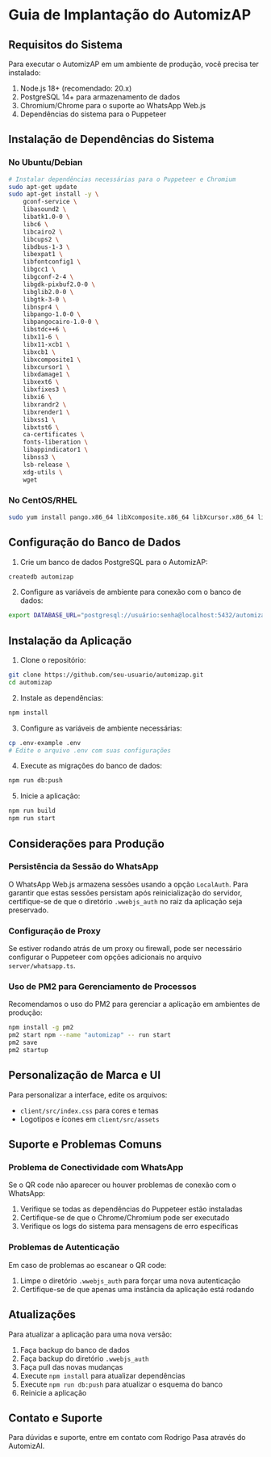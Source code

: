 # Guia de Implantação do AutomizAP

## Requisitos do Sistema

Para executar o AutomizAP em um ambiente de produção, você precisa ter instalado:

1. Node.js 18+ (recomendado: 20.x)
2. PostgreSQL 14+ para armazenamento de dados
3. Chromium/Chrome para o suporte ao WhatsApp Web.js
4. Dependências do sistema para o Puppeteer

## Instalação de Dependências do Sistema

### No Ubuntu/Debian

```bash
# Instalar dependências necessárias para o Puppeteer e Chromium
sudo apt-get update
sudo apt-get install -y \
    gconf-service \
    libasound2 \
    libatk1.0-0 \
    libc6 \
    libcairo2 \
    libcups2 \
    libdbus-1-3 \
    libexpat1 \
    libfontconfig1 \
    libgcc1 \
    libgconf-2-4 \
    libgdk-pixbuf2.0-0 \
    libglib2.0-0 \
    libgtk-3-0 \
    libnspr4 \
    libpango-1.0-0 \
    libpangocairo-1.0-0 \
    libstdc++6 \
    libx11-6 \
    libx11-xcb1 \
    libxcb1 \
    libxcomposite1 \
    libxcursor1 \
    libxdamage1 \
    libxext6 \
    libxfixes3 \
    libxi6 \
    libxrandr2 \
    libxrender1 \
    libxss1 \
    libxtst6 \
    ca-certificates \
    fonts-liberation \
    libappindicator1 \
    libnss3 \
    lsb-release \
    xdg-utils \
    wget
```

### No CentOS/RHEL

```bash
sudo yum install pango.x86_64 libXcomposite.x86_64 libXcursor.x86_64 libXdamage.x86_64 libXext.x86_64 libXi.x86_64 libXtst.x86_64 cups-libs.x86_64 libXScrnSaver.x86_64 libXrandr.x86_64 GConf2.x86_64 alsa-lib.x86_64 atk.x86_64 gtk3.x86_64 ipa-gothic-fonts xorg-x11-fonts-100dpi xorg-x11-fonts-75dpi xorg-x11-utils xorg-x11-fonts-cyrillic xorg-x11-fonts-Type1 xorg-x11-fonts-misc
```

## Configuração do Banco de Dados

1. Crie um banco de dados PostgreSQL para o AutomizAP:

```bash
createdb automizap
```

2. Configure as variáveis de ambiente para conexão com o banco de dados:

```bash
export DATABASE_URL="postgresql://usuário:senha@localhost:5432/automizap"
```

## Instalação da Aplicação

1. Clone o repositório:

```bash
git clone https://github.com/seu-usuario/automizap.git
cd automizap
```

2. Instale as dependências:

```bash
npm install
```

3. Configure as variáveis de ambiente necessárias:

```bash
cp .env-example .env
# Edite o arquivo .env com suas configurações
```

4. Execute as migrações do banco de dados:

```bash
npm run db:push
```

5. Inicie a aplicação:

```bash
npm run build
npm run start
```

## Considerações para Produção

### Persistência da Sessão do WhatsApp

O WhatsApp Web.js armazena sessões usando a opção `LocalAuth`. Para garantir que estas sessões persistam após reinicialização do servidor, certifique-se de que o diretório `.wwebjs_auth` no raiz da aplicação seja preservado.

### Configuração de Proxy

Se estiver rodando atrás de um proxy ou firewall, pode ser necessário configurar o Puppeteer com opções adicionais no arquivo `server/whatsapp.ts`.

### Uso de PM2 para Gerenciamento de Processos

Recomendamos o uso do PM2 para gerenciar a aplicação em ambientes de produção:

```bash
npm install -g pm2
pm2 start npm --name "automizap" -- run start
pm2 save
pm2 startup
```

## Personalização de Marca e UI

Para personalizar a interface, edite os arquivos:

- `client/src/index.css` para cores e temas
- Logotipos e ícones em `client/src/assets`

## Suporte e Problemas Comuns

### Problema de Conectividade com WhatsApp

Se o QR code não aparecer ou houver problemas de conexão com o WhatsApp:

1. Verifique se todas as dependências do Puppeteer estão instaladas
2. Certifique-se de que o Chrome/Chromium pode ser executado
3. Verifique os logs do sistema para mensagens de erro específicas

### Problemas de Autenticação

Em caso de problemas ao escanear o QR code:

1. Limpe o diretório `.wwebjs_auth` para forçar uma nova autenticação
2. Certifique-se de que apenas uma instância da aplicação está rodando

## Atualizações

Para atualizar a aplicação para uma nova versão:

1. Faça backup do banco de dados
2. Faça backup do diretório `.wwebjs_auth`
3. Faça pull das novas mudanças
4. Execute `npm install` para atualizar dependências
5. Execute `npm run db:push` para atualizar o esquema do banco
6. Reinicie a aplicação

## Contato e Suporte

Para dúvidas e suporte, entre em contato com Rodrigo Pasa através do AutomizAI.
